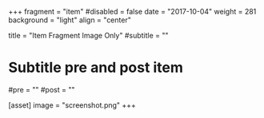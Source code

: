 +++
fragment = "item"
#disabled = false
date = "2017-10-04"
weight = 281
background = "light"
align = "center"

title = "Item Fragment Image Only"
#subtitle = ""

# Subtitle pre and post item
#pre = ""
#post = ""

[asset]
  image = "screenshot.png"
+++
